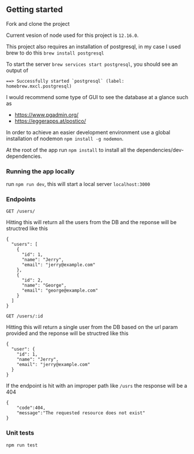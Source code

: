 ## Getting started

Fork and clone the project

Current vesion of node used for this project is `12.16.0`.

This project also requires an installation of postgresql, in my case I used brew to do this `brew install postgresql`

To start the server `brew services start postgresql`, you should see an output of 
```
==> Successfully started `postgresql` (label: homebrew.mxcl.postgresql)
```

I would recommend some type of GUI to see the database at a glance such as
- https://www.pgadmin.org/
- https://eggerapps.at/postico/

In order to achieve an easier development environment use a global installation of nodemon `npm install -g nodemon`.

At the root of the app run `npm install` to install all the dependencies/dev-dependencies.

### Running the app locally

run `npm run dev`, this will start a local server `localhost:3000`


### Endpoints
```
GET /users/
```

Hitting this will return all the users from the DB and the reponse will be structred like this
```
{
  "users": [
    {
      "id": 1,
      "name": "Jerry",
      "email": "jerry@example.com"
    },
    {
      "id": 2,
      "name": "George",
      "email": "george@example.com"
    }
  ]
}
```
```
GET /users/:id
```

Hitting this will return a single user from the DB based on the url param provided and the reponse will be structred like this
```
{
  "user": {
    "id": 1,
    "name": "Jerry",
    "email": "jerry@example.com"
  }
}
```

If the endpoint is hit with an improper path like `/usrs` the response will be a 404
```
{
    "code":404,
    "message":"The requested resource does not exist"
}
```

### Unit tests

`npm run test`